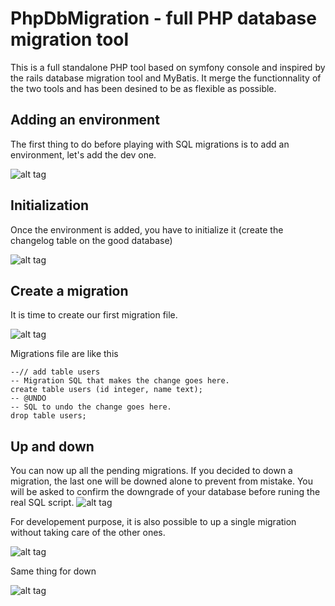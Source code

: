 PhpDbMigration - full PHP database migration tool
=================================================

This is a full standalone PHP tool based on symfony console and inspired by the rails database migration tool and MyBatis.
It merge the functionnality of the two tools and has been desined to be as flexible as possible.

Adding an environment
---------------------
The first thing to do before playing with SQL migrations is to add an environment, let's add the dev one.

![alt tag](http://tikotepadventure.com/files/php-database-migration/addenv.gif)

Initialization
--------------
Once the environment is added, you have to initialize it (create the changelog table on the good database) 

![alt tag](http://tikotepadventure.com/files/php-database-migration/init.gif)

Create a migration
------------------
It is time to create our first migration file.

![alt tag](http://tikotepadventure.com/files/php-database-migration/create.gif)

Migrations file are like this

    --// add table users
    -- Migration SQL that makes the change goes here.
    create table users (id integer, name text);
    -- @UNDO
    -- SQL to undo the change goes here.
    drop table users;

Up and down
------------------
You can now up all the pending migrations. If you decided to down a migration, the last one will be downed alone to prevent from mistake. You will be asked to confirm the downgrade of your database before runing the real SQL script. 
![alt tag](http://tikotepadventure.com/files/php-database-migration/status.gif)

For developement purpose, it is also possible to up a single migration without taking care of the other ones.

![alt tag](http://tikotepadventure.com/files/php-database-migration/uponly.gif)

Same thing for down

![alt tag](http://tikotepadventure.com/files/php-database-migration/downonly.gif)
